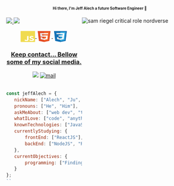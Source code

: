 <h1 style="font-size: 10px;" align="center">
Hi there, I'm Jeff Alech a future Software Engineer 👋
<br><br>
 </h1>
 <img align="right" width="300" height="300" alt="sam riegel critical role nordverse" src="https://media3.giphy.com/media/CuuSHzuc0O166MRfjt/giphy.gif?cid=ecf05e47tpx80hp1gaqladvu6xrr8t10bmiftz6s0ukyikd1&rid=giphy.gif&ct=g">

 <div>
   <a href="https://github.com/jeff-alech">
   <img height="180em" src="https://github-readme-stats.vercel.app/api?username=jeff-alech&show_icons=true&theme=city_lights&include_all_commits=true&count_private=true"/>
   <img height="180em" src="https://github-readme-stats.vercel.app/api/top-langs/?username=jeff-alech&layout=compact&langs_count=6&theme=city_lights"/>

</div>
<div style="display: inline_block" align = "center" ><br>
  <img align="center" alt="Js" height="30" width="40" src="https://raw.githubusercontent.com/devicons/devicon/master/icons/javascript/javascript-plain.svg">
  <img align="center" alt="HTML" height="30" width="40" src="https://raw.githubusercontent.com/devicons/devicon/master/icons/html5/html5-original.svg">
  <img align="center" alt="CSS" height="30" width="40" src="https://raw.githubusercontent.com/devicons/devicon/master/icons/css3/css3-original.svg">
 <br>
 
  ### Keep contact... Bellow some of my social media.
</div>
 
 
 
<div align = "center" > 
  <a href="https://instagram.com/jeff_alech" target="_blank"><img src="https://img.shields.io/badge/-Instagram-%23E4405F?style=for-the-badge&logo=instagram&logoColor=white" target="_blank"></a>
 <a href="mailto:jeff-py@hotmail.com" target="_blank"><img alt="mail" src="https://img.shields.io/badge/Outlook-0078D4?style=for-the-badge&logo=microsoft-outlook&logoColor=white" /></a>
 <!-- <a href="#" target="_blank"><img src="https://img.shields.io/badge/Discord-7289DA?style=for-the-badge&logo=discord&logoColor=white" target="_blank"></a> 
  <a href="#" target="_blank"><img src="https://img.shields.io/badge/-LinkedIn-%230077B5?style=for-the-badge&logo=linkedin&logoColor=white" target="_blank"></a> -->
 

</div>
 <br>
 
 ```javascript
const jeffAlech = {
    nickName: ["Alech", "Ju", "Jeff", "Jeffs"],
    pronouns: ["He", "Him"],
    askMeAbout: ["web dev", "tech", "series", "food", "movies", "culture", "Avril Lavigne"],
    whatILove: ["code", "anything marvel", "pasta", "bread", "tattoos", "traveling"],
    knownTechnologies: ["JavaScript", "CSS", "HTML", "..."],
    currentlyStudying: {
        frontEnd: ["ReactJS"],
        backEnd: ["NodeJS", "PostgreSQL"]
    },
    currentObjectives: {
        programming: ["Finding my first opportunity as a FullStack Software Developer"]
    }
};
``
